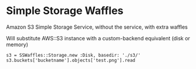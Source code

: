 # Simple Storage Waffles

Amazon S3 Simple Storage Service, without the service, with extra waffles

Will substitute AWS::S3 instance with a custom-backend equivalent (disk or memory)

```
s3 = SSWaffles::Storage.new :Disk, basedir: './s3/'
s3.buckets['bucketname'].objects['test.png'].read
```
